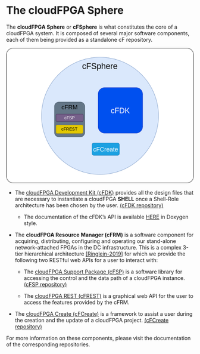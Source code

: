 
# The cloudFPGA Sphere

The **cloudFPGA Sphere** or **cFSphere** is what constitutes the core of a cloudFPGA system. 
It is composed of several major software components, each of them being provided as a standalone 
cF repository.       

![Bus-attached vs Network-attached FPGAs](./imgs/cfsphere.png)

* The [cloudFPGA Development Kit (cFDK)](https://cloudfpga.github.io/Doc/pages/CFSPHERE/cfdk.html) provides all the
  design files that are necessary to instantiate a cloudFPGA **SHELL** once a Shell-Role 
  architecture has been chosen by the user. [(cFDK repository)](https://github.com/cloudFPGA/cFDK/)
  
  * The documentation of the cFDK’s API is available 
    [HERE](https://cloudfpga.github.io/Dox/index.html) in Doxygen style.
    

* The **cloudFPGA Resource Manager (cFRM)** is a software component for acquiring, distributing, 
  configuring and operating our stand-alone network-attached FPGAs in the DC infrastructure. 
  This is a complex 3-tier hierarchical architecture 
  [\[Ringlein-2019\]](https://www.zurich.ibm.com/pdf/fpga/FPL_2019.pdf) for which we provide the
  following two RESTful web APIs for a user to interact with: 
  
  * The [cloudFPGA Support Package (cFSP)](https://cloudfpga.github.io/Doc/pages/CFSPHERE/cfsp.html) is a software 
    library for accessing the control and the data path of a cloudFPGA instance. [(cFSP repository)](https://github.com/cloudFPGA/cFSP)
  
  * The [cloudFPGA REST (cFREST)](https://github.com/cloudFPGA/Doc/tree/master/imgs/COMING_SOON.md) 
    is a graphical web API for the user to access the features provided by the cFRM.
  
* The [cloudFPGA Create (cFCreate)](https://cloudfpga.github.io/Doc/pages/CFSPHERE/cfcreate.html) is a framework 
  to assist a user during the creation and the update of a cloudFPGA project. [(cFCreate repository)](https://github.com/cloudFPGA/cFCreate)
  

For more information on these components, please visit the documentation of the corresponding 
repositories. 
